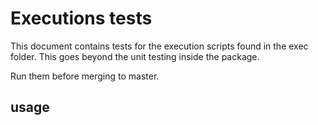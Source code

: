 # Executions tests

This document contains tests for the execution scripts found in the exec folder.
This goes beyond the unit testing inside the package.

Run them before merging to master.

## usage


